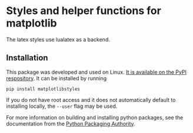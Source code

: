 # Styles and helper functions for matplotlib

The latex styles use lualatex as a backend.

## Installation

This package was developed and used on Linux.
[It is available on the PyPI respository]().
It can be installed by running
```
pip install matplotlibstyles
```
If you do not have root access and it does not automatically default to installing locally, the `--user` flag may be used.

For more information on building and installing python packages, see the documentation from the [Python Packaging Authority](https://packaging.python.org/en/latest/).
